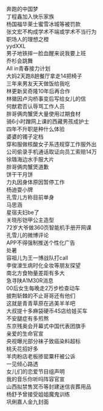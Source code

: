 奔跑的中国梦  
丁程鑫加入快乐家族  
杨国福华莱士蜜雪冰城等被罚款  
张文宏不构成学术不端或学术不当行为  
职场人的理想之橙  
yydXXL  
男子地铁摔一脸血醒来说我要上班  
乔杉会跳舞  
All in青春接力计划  
大妈2天跑8趟餐厅拿走14把椅子  
三年来男友天天做饭给我吃  
林更新吴奇隆10年后再合作  
林徽因卢沟桥事变后写给女儿的信  
何猷君否认辱骂工作人员  
胖哥俩肉蟹煲大量使用过期食材  
骑6小时蹭网上课的西藏男孩成护士  
四年不升职是种什么体验  
婆婆的镯子定档  
穿和服做核酸女子系违规穿工作服外出  
公司偷录手机通话取证向员工索赔14万  
徐璐海边水手服大片  
胖哥俩肉蟹煲道歉  
饼干干月饼  
力丸因身体原因暂停工作  
杨迪耍小牌  
孔雪儿方称目前单身  
马思涵  
星宿夫妇be了  
关晓彤铠甲公主造型  
72岁大爷做360页智能机手册开网课  
孔雪儿的微博评论  
APP不得强制推送个性化广告  
处暑  
容祖儿为王一博战队打call  
李俊濠生病时化全妆等朋友探望  
南北方食物量差距有多大  
急寻陕A1M30R消息  
00后女生每晚走2万步检查动车  
披荆斩棘的不止哥哥还有他们  
这就是青青草原在逃美羊羊吧  
大叔提十多麻袋硬币4S店给娃买车  
不安腿症有多煎熬  
东京残奥会开幕式中国代表团旗手  
亲爱的生命官宣  
央视曝光部分袜子致癌染料超标  
桃夭花招好多  
羊肉粉店老板掺罂粟杆被公诉  
一见倾心路透  
女儿们的恋爱节目组声明  
我的音乐你听吗阵容官宣  
山西拟禁售冥币等封建迷信丧葬用品  
杨舒予曾接受姐姐魔鬼训练  
巩俐嘉人金九封面  
